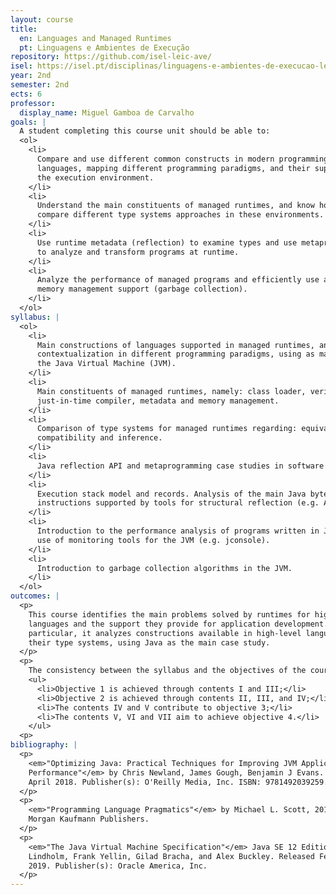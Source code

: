 ```yaml
---
layout: course
title:  
  en: Languages and Managed Runtimes
  pt: Linguagens e Ambientes de Execução
repository: https://github.com/isel-leic-ave/
isel: https://isel.pt/disciplinas/linguagens-e-ambientes-de-execucao-leic-pn
year: 2nd
semester: 2nd
ects: 6
professor: 
  display_name: Miguel Gamboa de Carvalho
goals: |
  A student completing this course unit should be able to:
  <ol>
    <li>
      Compare and use different common constructs in modern programming
      languages, mapping different programming paradigms, and their support in
      the execution environment.
    </li>
    <li>
      Understand the main constituents of managed runtimes, and know how to
      compare different type systems approaches in these environments.
    </li>
    <li>
      Use runtime metadata (reflection) to examine types and use metaprogramming
      to analyze and transform programs at runtime.
    </li>
    <li>
      Analyze the performance of managed programs and efficiently use automatic
      memory management support (garbage collection).
    </li>
  </ol>
syllabus: |
  <ol>
    <li>
      Main constructions of languages supported in managed runtimes, and their
      contextualization in different programming paradigms, using as main case study
      the Java Virtual Machine (JVM).
    </li>
    <li>
      Main constituents of managed runtimes, namely: class loader, verifier,
      just-in-time compiler, metadata and memory management.
    </li>
    <li>
      Comparison of type systems for managed runtimes regarding: equivalence rules,
      compatibility and inference.
    </li>
    <li>
      Java reflection API and metaprogramming case studies in software development. 
    </li>
    <li>
      Execution stack model and records. Analysis of the main Java bytecode
      instructions supported by tools for structural reflection (e.g. ASM, Javassist).
    </li>
    <li>
      Introduction to the performance analysis of programs written in Java, and the
      use of monitoring tools for the JVM (e.g. jconsole).
    </li>
    <li>
      Introduction to garbage collection algorithms in the JVM.
    </li>
  </ol>
outcomes: |
  <p>
    This course identifies the main problems solved by runtimes for high-level
    languages and the support they provide for application development. In
    particular, it analyzes constructions available in high-level languages and
    their type systems, using Java as the main case study.
  </p>
  <p>
    The consistency between the syllabus and the objectives of the course is as follows:
    <ul>
      <li>Objective 1 is achieved through contents I and III;</li>
      <li>Objective 2 is achieved through contents II, III, and IV;</li>
      <li>The contents IV and V contribute to objective 3;</li>
      <li>The contents V, VI and VII aim to achieve objective 4.</li>
    </ul>
  <p>
bibliography: |
  <p>
    <em>"Optimizing Java: Practical Techniques for Improving JVM Application
    Performance"</em> by Chris Newland, James Gough, Benjamin J Evans. Released
    April 2018. Publisher(s): O'Reilly Media, Inc. ISBN: 9781492039259.
  </p>
  <p>
    <em>"Programming Language Pragmatics"</em> by Michael L. Scott, 2015. Publisher(s):
    Morgan Kaufmann Publishers.
  </p>
  <p>
    <em>"The Java Virtual Machine Specification"</em> Java SE 12 Edition” by Tim
    Lindholm, Frank Yellin, Gilad Bracha, and Alex Buckley. Released February
    2019. Publisher(s): Oracle America, Inc.
  </p>
---
```

